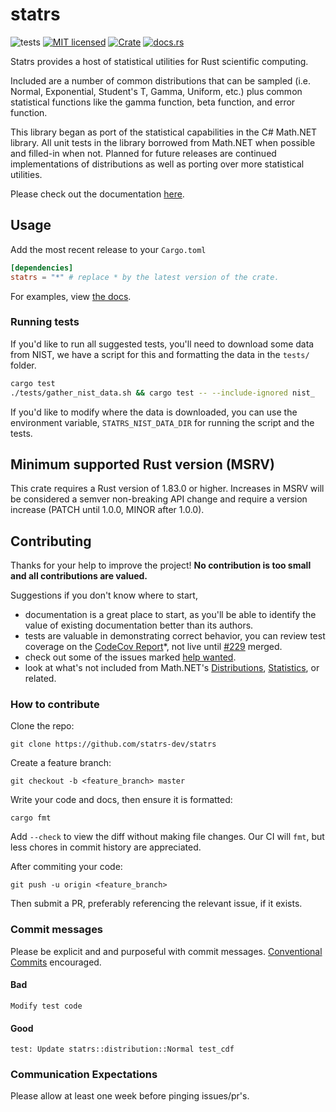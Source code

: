 # statrs

![tests][actions-test-badge]
[![MIT licensed][license-badge]](./LICENSE.md)
[![Crate][crates-badge]][crates-url]
[![docs.rs](https://img.shields.io/docsrs/statrs)][docs-url]

[actions-test-badge]: https://github.com/statrs-dev/statrs/actions/workflows/test.yml/badge.svg
[crates-badge]: https://img.shields.io/crates/v/statrs.svg
[crates-url]: https://crates.io/crates/statrs
[license-badge]: https://img.shields.io/badge/license-MIT-blue.svg
[docsrs-badge]: https://img.shields.io/docsrs/statrs
[docs-url]: https://docs.rs/statrs/*/statrs
[codecov-badge]: https://codecov.io/gh/statrs-dev/statrs/graph/badge.svg?token=XtMSMYXvIf
[codecov-url]: https://codecov.io/gh/statrs-dev/statrs

Statrs provides a host of statistical utilities for Rust scientific computing.

Included are a number of common distributions that can be sampled (i.e. Normal, Exponential, Student's T, Gamma, Uniform, etc.) plus common statistical functions like the gamma function, beta function, and error function.

This library began as port of the statistical capabilities in the C# Math.NET library.
All unit tests in the library borrowed from Math.NET when possible and filled-in when not.
Planned for future releases are continued implementations of distributions as well as porting over more statistical utilities.

Please check out the documentation [here][docs-url].

## Usage

Add the most recent release to your `Cargo.toml`

```toml
[dependencies]
statrs = "*" # replace * by the latest version of the crate.
```

For examples, view [the docs](https://docs.rs/statrs/*/statrs/).

### Running tests

If you'd like to run all suggested tests, you'll need to download some data from
NIST, we have a script for this and formatting the data in the `tests/` folder.

```sh
cargo test
./tests/gather_nist_data.sh && cargo test -- --include-ignored nist_
```

If you'd like to modify where the data is downloaded, you can use the environment variable,
`STATRS_NIST_DATA_DIR` for running the script and the tests.

## Minimum supported Rust version (MSRV)

This crate requires a Rust version of 1.83.0 or higher. Increases in MSRV will be considered a semver non-breaking API change and require a version increase (PATCH until 1.0.0, MINOR after 1.0.0).

## Contributing

Thanks for your help to improve the project!
**No contribution is too small and all contributions are valued.**

Suggestions if you don't know where to start,
- documentation is a great place to start, as you'll be able to identify the value of existing documentation better than its authors.
- tests are valuable in demonstrating correct behavior, you can review test coverage on the [CodeCov Report][codecov-url]*, not live until [#229](https://github.com/statrs-dev/statrs/pull/229) merged.
- check out some of the issues marked [help wanted](https://github.com/statrs-dev/statrs/issues?q=is%3Aissue+is%3Aopen+label%3A%22help+wanted%22).
- look at what's not included from Math.NET's [Distributions](https://github.com/mathnet/mathnet-numerics/tree/master/src/Numerics/Distributions), [Statistics](https://github.com/mathnet/mathnet-numerics/tree/master/src/Numerics/Statistics), or related.

### How to contribute

Clone the repo:

```
git clone https://github.com/statrs-dev/statrs
```

Create a feature branch:

```
git checkout -b <feature_branch> master
```

Write your code and docs, then ensure it is formatted:

```
cargo fmt
```

Add `--check` to view the diff without making file changes.
Our CI will `fmt`, but less chores in commit history are appreciated.

After commiting your code:

```
git push -u origin <feature_branch>
```

Then submit a PR, preferably referencing the relevant issue, if it exists.

### Commit messages

Please be explicit and and purposeful with commit messages.
[Conventional Commits](https://www.conventionalcommits.org/en/v1.0.0/#summary) encouraged.

#### Bad

```
Modify test code
```

#### Good

```
test: Update statrs::distribution::Normal test_cdf
```

### Communication Expectations

Please allow at least one week before pinging issues/pr's.

